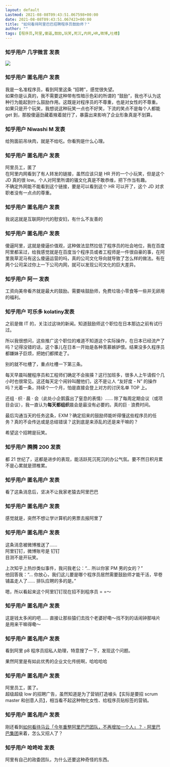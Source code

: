```yaml
---
layout: default
Lastmod: 2021-08-08T09:43:51.067598+00:00
date: 2021-08-08T09:43:51.067423+00:00
title: "如何看待阿里巴巴招聘程序员鼓励师？"
author: ""
tags: [程序员,阿里,傻逼,鼓励,玩笑,死沉,内网,HR,微博,吐槽]
---
```



    
### 知乎用户 几字微言 发表
    
![](https://images.weserv.nl/?url=https%3A//pic1.zhimg.com/50/4ca02778ce6e76bded05ab0af9f18663_720w.jpg%3Fsource%3D1940ef5c)
    
    
    
    
### 知乎用户  匿名用户 发表
    
我是一名准程序员，看到阿里这条 “招聘”，感觉很失望。  
如果你是认真的，我不需要这种带有性暗示色彩的所谓的 “鼓励”，我也不认为这种行为能起到什么鼓励作用。这既是对程序员的不尊重，也是对女性的不尊重。  
如果只是开个玩笑，我想说这种玩笑一点也不好笑，下流的笑点不是每个人都能 get 到，那股傻逼劲藏着掖着就行了，暴露出来影响了企业形象真是不划算。
    
    
    
    
### 知乎用户 Niwashi M 发表
    
给狗面前吊块肉，就是不给吃。你看狗是什么心理。
    
    
    
    
### 知乎用户 匿名用户 发表
    
阿里员工，匿了  
在阿里内网看到了有人转发的链接，虽然应该只是 HR 开的一个小玩笑，但是这个 JD 真的很 low。个人对阿里所谓的骚文化真是不敢恭维，把下作当有趣。  
不确定外网能不能看到这个链接，要是可以看到这个 HR 可以开了，这个 JD 对求职者没有一点点的尊重。
    
    
    
    
### 知乎用户 匿名用户 发表
    
我说这就是互联网时代的慰安妇，有什么不友善的
    
    
    
    
### 知乎用户 匿名用户 发表
    
傻逼阿里，这就是傻逼价值观，这种做法显然拉低了程序员的社会地位，我在百度阿里都呆过，给我感觉就是在百度当个程序员或者工程师是一件很自豪的事，在阿里我草泥马有这么傻逼运营的吗，真的公司文化导向就导致了怎么样的做法。有在两个公司呆过你上一下公司内网，就可以发现公司文化的巨大差异。
    
    
    
    
### 知乎用户 阿一 发表
    
工资向美帝看齐就是最大的鼓励。需要啥鼓励师，免费垃圾小零食等一些并无卵用的福利。
    
    
    
    
### 知乎用户 可乐多 kolatiny​ 发表
    
之前是做 IT 的，关注过这块的新闻。知道鼓励师这个职位在日本那边之前有试行过。

所以我很想问，这些推广这个职位的难道不知道这个实际操作，在日本已经流产了吗？记得没错的话，这个事儿在日本一开始是各种羡慕嫉妒恨。结果没多久程序员都嫌妹子巨烦，把她们都撵走了。

别的就不吐槽了，重点吐槽一下第三条。

每天早晨叫醒程序员和工程师们确定不会挨揍？这行加班多，很多人上午请假个几小时也很常见。这还每天定个闹铃叫醒他们，这不是让人 “友好度 - N” 的操作吗？光着一条，持续个一个月，怕是直接会登上对方的讨厌名单 TOP 上。

还组 · 织 · 晨 · 会（此处小企鹅露出了窒息的表情）…… 除了每周定期会议（或项目会议），我一直认为**每天都组织**晨会是最没有必要的。真的巨 · 浪费时间。

最后沟通当天的任务这条，EXM？确定招来的鼓励师能听得懂这些程序员的任务？真的不会传达或是总结错误？这到底是来添乱的还是来干嘛的？

希望这个招聘是玩笑。
    
    
    
    
### 知乎用户 腾腾 200 发表
    
都 21 世纪了，这都是进步的表现，能活跃死沉死沉的办公气氛。要不然日积月累 不是心累就是颈椎累。
    
    
    
    
### 知乎用户 匿名用户 发表
    
看了这条消息后，坚决不让我家老猿去阿里巴巴
    
    
    
    
### 知乎用户 匿名用户 发表
    
感觉就是，突然不想让学计算机的男票去报阿里了
    
    
    
    
### 知乎用户 匿名用户 发表
    
这条消息被微博推送了……  
阿里钉钉，微博账号是 钉钉  
目测不是开玩笑。

上次知乎上热炒类似事件，我问我老公：“… 所以你家 PM 男的女的？”  
他回答我：“… 你放心，我们这儿要是哪个程序员居然需要鼓励师才能干活，早卷铺盖走人了…… 排队应聘的多的是。”

嗯，所以看起来这个阿里钉钉现在招不到程序员 = =～
    
    
    
    
### 知乎用户 匿名用户 发表
    
这是钱太多闲的吧…… 直接让那些猿们去找个老婆好嘞～找不到的话闹钟那啥片是用来干嘛得嘞～
    
    
    
    
### 知乎用户 匿名用户 发表
    
看到阿里 p8 程序员招私人助理，特意搜了一下，发现这个问题。

果然阿里是有如此优秀的企业文化传统啊，哈哈哈哈
    
    
    
    
### 知乎用户 匿名用户 发表
    
阿里员工，匿了。  
超级超级 low 的招聘广告，虽然知道是为了营销打造噱头【实际是要招 scrum master 和创意人员】，相当看不起这种物化女性、给程序员贴标签的营销。
    
    
    
    
### 知乎用户 匿名用户 发表
    
刚还看到[如何看待马云「今年重整阿里巴巴团队，不再增加一个人」？ - 阿里巴巴集团](http://www.zhihu.com/question/29951414)来着，怎么又招人了？
    
    
    
    
### 知乎用户 呛咚呛 发表
    
阿里有自己的政委团队，为什么还要这种奇怪的东西。
    
    
    

